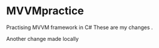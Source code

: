 # MVVMpractice
Practising MVVM framework in C#
These are my changes . 

Another change made locally
